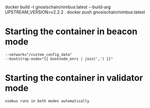 docker build -t gnosischain/nimbus:latest --build-arg UPSTREAM_VERSION=v2.2.2 .
docker push gnosischain/nimbus:latest   

# Starting the container in beacon mode 
```
--network="/custom_config_data"
--bootstrap-node="{{ bootnode_enrs | join(',') }}"
```

# Starting the container in validator mode
```
nimbus runs in both modes automatically 
```